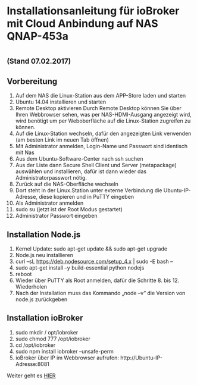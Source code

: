 # Installationsanleitung für ioBroker mit Cloud Anbindung auf NAS QNAP-453a

# <span style="font-size: 14pt;">(Stand 07.02.2017)</span>



## Vorbereitung

1.  Auf dem NAS die Linux-Station aus dem APP-Store laden und starten
2.  Ubuntu 14.04 installieren und starten
3.  Remote Desktop aktivieren Durch Remote Desktop können Sie über Ihren Webbrowser sehen, was per NAS-HDMI-Ausgang angezeigt wird, wird benötigt um per Weboberfläche auf die Linux-Station zugreifen zu können.
4.  Auf die Linux-Station wechseln, dafür den angezeigten Link verwenden (am besten Link im neuen Tab öffnen)
5.  Mit Administrator anmelden, Login-Name und Passwort sind identisch mit Nas
6.  Aus dem Ubuntu-Software-Center nach ssh suchen
7.  Aus der Liste dann Secure Shell Client und Server (metapackage) auswählen und installieren, dafür ist dann wieder das Administratorpasswort nötig.
8.  Zurück auf die NAS-Oberfläche wechseln
9.  Dort steht in der Linux.Station unter externe Verbindung die Ubuntu-IP-Adresse, diese kopieren und in PuTTY eingeben
10.  Als Administrator anmelden
11.  sudo su (jetzt ist der Root Modus gestartet)
12.  Administrator Passwort eingeben

## Installation Node.js

1.  Kernel Update: sudo apt-get update && sudo apt-get upgrade
2.  Node.js neu installieren
3.  curl –sL https://deb.nodesource.com/setup_4.x | sudo -E bash –
4.  sudo apt-get install –y build-essential python nodejs
5.  reboot
6.  Wieder über PuTTY als Root anmelden, dafür die Schritte 8\. bis 12\. Wiederholen
7.  Nach der Installation muss das Kommando „node –v“ die Version von node.js zurückgeben

## Installation ioBroker

1.  sudo mkdir / opt/iobroker
2.  sudo chmod 777 /opt/iobroker
3.  cd /opt/iobroker
4.  sudo npm install iobroker –unsafe-perm
5.  ioBroker über IP im Webbrowser aufrufen: http://Ubuntu-IP-Adresse:8081

Weiter geht es [HIER](http://www.iobroker.net/?page_id=5219&lang=de#Die_Konfiguration)